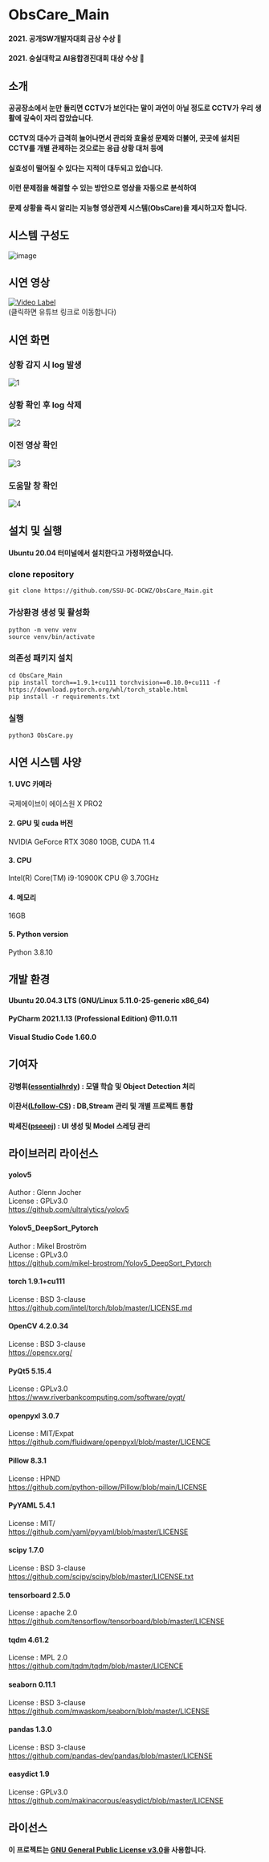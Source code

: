 # ObsCare_Main
#### 2021. 공개SW개발자대회 금상 수상 🥇
#### 2021. 숭실대학교 AI융합경진대회 대상 수상 🥇
## 소개
#### 공공장소에서 눈만 돌리면 CCTV가 보인다는 말이 과언이 아닐 정도로 CCTV가 우리 생활에 깊숙이 자리 잡았습니다.
#### CCTV의 대수가 급격히 늘어나면서 관리와 효율성 문제와 더불어, 곳곳에 설치된 CCTV를 개별 관제하는 것으로는 응급 상황 대처 등에
#### 실효성이 떨어질 수 있다는 지적이 대두되고 있습니다.
#### 이런 문제점을 해결할 수 있는 방안으로 영상을 자동으로 분석하여
#### 문제 상황을 즉시 알리는 지능형 영상관제 시스템(ObsCare)을 제시하고자 합니다.

## 시스템 구성도
![image](https://user-images.githubusercontent.com/49185035/132118172-4c61f4bd-609e-4407-8e78-bbd160e2339e.png)

## 시연 영상
[![Video Label](https://user-images.githubusercontent.com/60226988/137311524-d325a2f5-e579-4a9d-8470-173a1f4ba58d.jpg)](https://www.youtube.com/watch?v=wJdjtgeti40)  
(클릭하면 유튜브 링크로 이동합니다)  

## 시연 화면
### 상황 감지 시 log 발생
![1](https://user-images.githubusercontent.com/60226988/140634507-77c0d966-b798-4e0f-bf11-b0737c27a99a.gif)
### 상황 확인 후 log 삭제
![2](https://user-images.githubusercontent.com/60226988/140634523-3b4f2432-0998-47a2-9c73-97b2dc7ab8cf.gif)
### 이전 영상 확인
![3](https://user-images.githubusercontent.com/60226988/140634539-bae2816b-1f56-4519-b1e1-9ab638e91a8d.gif)
### 도움말 창 확인
![4](https://user-images.githubusercontent.com/60226988/140634551-2b8ca21a-9036-4f65-ad58-ff40932be0e2.gif)

## 설치 및 실행
#### Ubuntu 20.04 터미널에서 설치한다고 가정하였습니다.
### clone repository
``` 
git clone https://github.com/SSU-DC-DCWZ/ObsCare_Main.git
```

### 가상환경 생성 및 활성화
```
python -m venv venv
source venv/bin/activate
```

### 의존성 패키지 설치
```
cd ObsCare_Main
pip install torch==1.9.1+cu111 torchvision==0.10.0+cu111 -f https://download.pytorch.org/whl/torch_stable.html
pip install -r requirements.txt
```

### 실행
``` 
python3 ObsCare.py
```

## 시연 시스템 사양
#### 1. UVC 카메라
국제에이브이 에이스원 X PRO2
#### 2. GPU 및 cuda 버전
NVIDIA GeForce RTX 3080 10GB, CUDA 11.4
#### 3. CPU
Intel(R) Core(TM) i9-10900K CPU @ 3.70GHz
#### 4. 메모리
16GB
#### 5. Python version
Python 3.8.10  

## 개발 환경
#### Ubuntu 20.04.3 LTS (GNU/Linux 5.11.0-25-generic x86_64)
#### PyCharm 2021.1.13 (Professional Edition) @11.0.11
#### Visual Studio Code 1.60.0

## 기여자
#### **강병휘**([essentialhrdy](https://github.com/essentialhrdy)) : 모델 학습 및 Object Detection 처리
#### **이찬서**([Lfollow-CS](https://github.com/Lfollow-CS)) : DB,Stream 관리 및 개별 프로젝트 통합
#### **박세진**([pseeej](https://github.com/pseeej)) : UI 생성 및 Model 스레딩 관리

## 라이브러리 라이선스
#### yolov5
Author : Glenn Jocher  
License : GPLv3.0  
https://github.com/ultralytics/yolov5
#### Yolov5_DeepSort_Pytorch
Author : Mikel Broström  
License : GPLv3.0  
https://github.com/mikel-brostrom/Yolov5_DeepSort_Pytorch
#### torch 1.9.1+cu111
License : BSD 3-clause  
https://github.com/intel/torch/blob/master/LICENSE.md
#### OpenCV 4.2.0.34
License : BSD 3-clause   
https://opencv.org/
#### PyQt5 5.15.4
License : GPLv3.0  
https://www.riverbankcomputing.com/software/pyqt/
#### openpyxl 3.0.7 
License : MIT/Expat  
https://github.com/fluidware/openpyxl/blob/master/LICENCE
#### Pillow 8.3.1
License : HPND   
https://github.com/python-pillow/Pillow/blob/main/LICENSE
#### PyYAML 5.4.1
License : MIT/  
https://github.com/yaml/pyyaml/blob/master/LICENSE
#### scipy 1.7.0
License : BSD 3-clause  
https://github.com/scipy/scipy/blob/master/LICENSE.txt
#### tensorboard 2.5.0  
License : apache 2.0  
https://github.com/tensorflow/tensorboard/blob/master/LICENSE
#### tqdm 4.61.2   
License : MPL 2.0  
https://github.com/tqdm/tqdm/blob/master/LICENCE
#### seaborn 0.11.1    
License : BSD 3-clause  
https://github.com/mwaskom/seaborn/blob/master/LICENSE
#### pandas 1.3.0    
License : BSD 3-clause  
https://github.com/pandas-dev/pandas/blob/master/LICENSE
#### easydict 1.9    
License : GPLv3.0  
https://github.com/makinacorpus/easydict/blob/master/LICENSE
## 라이선스
#### 이 프로젝트는 [GNU General Public License v3.0](https://github.com/SSU-DC-DCWZ/ObsCare_Main/blob/main/LICENSE)을 사용합니다.
